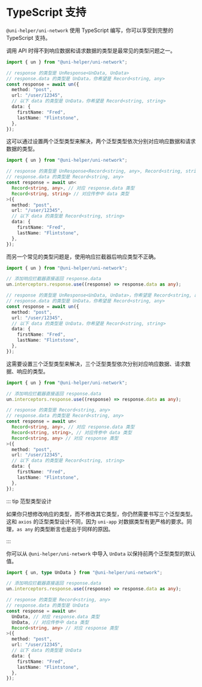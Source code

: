 # TypeScript 支持

`@uni-helper/uni-network` 使用 TypeScript 编写，你可以享受到完整的 TypeScript 支持。

调用 API 时得不到响应数据和请求数据的类型是最常见的类型问题之一。

```typescript
import { un } from "@uni-helper/uni-network";

// response 的类型是 UnResponse<UnData, UnData>
// response.data 的类型是 UnData，你希望是 Record<string, any>
const response = await un({
  method: "post",
  url: "/user/12345",
  // 以下 data 的类型是 UnData，你希望是 Record<string, string>
  data: {
    firstName: "Fred",
    lastName: "Flintstone",
  },
});
```

这可以通过设置两个泛型类型来解决，两个泛型类型依次分别对应响应数据和请求数据的类型。

```typescript
import { un } from "@uni-helper/uni-network";

// response 的类型是 UnResponse<Record<string, any>, Record<string, string>>
// response.data 的类型是 Record<string, any>
const response = await un<
  Record<string, any>, // 对应 response.data 类型
  Record<string, string> // 对应传参中 data 类型
>({
  method: "post",
  url: "/user/12345",
  // 以下 data 的类型是 Record<string, string>
  data: {
    firstName: "Fred",
    lastName: "Flintstone",
  },
});
```

而另一个常见的类型问题是，使用响应拦截器后响应类型不正确。

```typescript
import { un } from "@uni-helper/uni-network";

// 添加响应拦截器直接返回 response.data
un.interceptors.response.use((response) => response.data as any);

// response 的类型是 UnResponse<UnData, UnData>，你希望是 Record<string, any>
// response.data 的类型是 UnData，你希望是 Record<string, any>
const response = await un({
  method: "post",
  url: "/user/12345",
  // 以下 data 的类型是 UnData，你希望是 Record<string, string>
  data: {
    firstName: "Fred",
    lastName: "Flintstone",
  },
});
```

这需要设置三个泛型类型来解决，三个泛型类型依次分别对应响应数据、请求数据、响应的类型。

```typescript
import { un } from "@uni-helper/uni-network";

// 添加响应拦截器直接返回 response.data
un.interceptors.response.use((response) => response.data as any);

// response 的类型是 Record<string, any>
// response.data 的类型是 Record<string, any>
const response = await un<
  Record<string, any>, // 对应 response.data 类型
  Record<string, string>, // 对应传参中 data 类型
  Record<string, any> // 对应 response 类型
>({
  method: "post",
  url: "/user/12345",
  // 以下 data 的类型是 Record<string, string>
  data: {
    firstName: "Fred",
    lastName: "Flintstone",
  },
});
```

::: tip 范型类型设计

如果你只想修改响应的类型，而不修改其它类型，你仍然需要书写三个泛型类型。这和 `axios` 的泛型类型设计不同，因为 `uni-app` 对数据类型有更严格的要求。同理，`as any` 的类型断言也是出于同样的原因。

:::

你可以从 `@uni-helper/uni-network` 中导入 `UnData` 以保持前两个泛型类型的默认值。

```typescript
import { un, type UnData } from "@uni-helper/uni-network";

// 添加响应拦截器直接返回 response.data
un.interceptors.response.use((response) => response.data as any);

// response 的类型是 Record<string, any>
// response.data 的类型是 UnData
const response = await un<
  UnData, // 对应 response.data 类型
  UnData, // 对应传参中 data 类型
  Record<string, any> // 对应 response 类型
>({
  method: "post",
  url: "/user/12345",
  // 以下 data 的类型是 UnData
  data: {
    firstName: "Fred",
    lastName: "Flintstone",
  },
});
```
